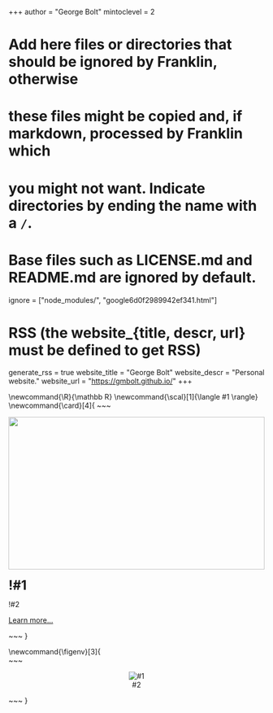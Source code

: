 <!--
Add here global page variables to use throughout your website.
-->
+++
author = "George Bolt"
mintoclevel = 2

# Add here files or directories that should be ignored by Franklin, otherwise
# these files might be copied and, if markdown, processed by Franklin which
# you might not want. Indicate directories by ending the name with a `/`.
# Base files such as LICENSE.md and README.md are ignored by default.
ignore = ["node_modules/", "google6d0f2989942ef341.html"]

# RSS (the website_{title, descr, url} must be defined to get RSS)
generate_rss = true
website_title = "George Bolt"
website_descr = "Personal website."
website_url   = "https://gmbolt.github.io/"
+++

<!--
Add here global latex commands to use throughout your pages.
-->
\newcommand{\R}{\mathbb R}
\newcommand{\scal}[1]{\langle #1 \rangle}
\newcommand{\card}[4]{
    ~~~
    <div class="card" onclick="location.href='!#3'" style="cursor: pointer;">
        <img src="!#4" style="padding-left:0;width:100%;height:300px;object-fit:cover;border-radius: 0px 0px 0 0">
        <div class="container">
            <h3 style="padding-bottom: 0px;margin-top: 16px;margin-bottom: 0px; font-size: 25px;"><b>!#1</b></h3>
            <p>!#2</p>
            <p><a href="!#3">Learn more...</a></p>
        </div>
    </div>
    ~~~
}

\newcommand{\figenv}[3]{    
    ~~~
    <figure style="text-align:center;">
    <img src="!#1" style="padding:0;#3" alt="#1"/>
    <figcaption style="margin-left: auto; margin-right: auto;">#2</figcaption>
    </figure>
    ~~~
}